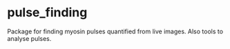pulse_finding
=============

Package for finding myosin pulses quantified from live images. Also tools to analyse pulses.
